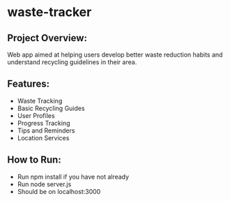 # waste-tracker

## Project Overview:
Web app aimed at helping users develop better waste reduction habits and understand recycling guidelines in their area.
## Features:
- Waste Tracking
- Basic Recycling Guides
- User Profiles
- Progress Tracking
- Tips and Reminders
- Location Services
## How to Run:
- Run npm install if you have not already
- Run node server.js
- Should be on localhost:3000
